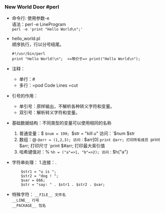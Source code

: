 ### New World Door  #perl

+ 命令行: 使用参数-e  
    语法：perl -e LineProgram  
    `perl -e 'print "Hello World\n";'`  
+ hello_world.pl  
    顺序执行，行以分号结尾。  
	```
    #!/usr/bin/perl
	print "Hello World!\n";  <=等价于=> print("Hello World\n"); 
  ```
+ 注释：
    + 单行：#
    + 多行：=pod  Code Lines =cut
	
+ 引号的作用：
    + 单引号：原样输出，不解析各种转义字符和变量。
    + 双引号：解析转义字符和变量。
	
+ 基础数据结构：不同类型的变量可以使用相同的名称
	1. 普通变量：$
		`$num = 199;
		`$str = "kill u"
		访问：`$num $str
	2. 数组：@
		`@arr = (1,2,3);
		访问：`$arr[0]
			  `print @arr; 打印所有成员
			  `print $arr; 打印尺寸
			  `print $#arr; 打印最大索引值
	3. 哈希键值对：%
		`%h = ("a"=>1, "b"=>2);
		访问：`$h{"a"}
		
+ 字符串处理：
	1.连接：.
    ```
		$str1 = "u is ";
		$str2 = "dog ! ";
		$var = 666;
		$str = "say: " . $str1 . $str2 . $var;
     ```
		
+ 特殊字符：
	`__FILE__ 文件名`  
	`__LINE__ 行号`  
	`__PACKAGE__ 包名`  
